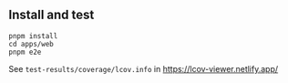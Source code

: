 ## Install and test

```
pnpm install
cd apps/web
pnpm e2e
```

See `test-results/coverage/lcov.info` in https://lcov-viewer.netlify.app/
